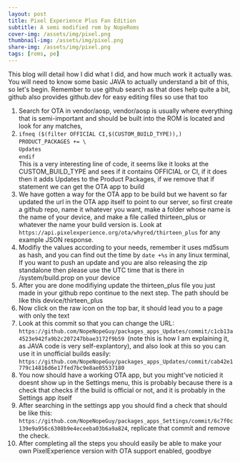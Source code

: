 ```yaml
---
layout: post
title: Pixel Experience Plus Fan Edition
subtitle: A semi modified rom by NopeRoms
cover-img: /assets/img/pixel.png
thumbnail-img: /assets/img/pixel.png
share-img: /assets/img/pixel.png
tags: [roms, pe]
---
```


This blog will detail how I did what I did, and how much work it actually was. You will need to know some basic JAVA to actually understand a bit of this, so let's begin. Remember to use github search as that does help quite a bit, github also provides github.dev for easy editing files so use that too

1. Search for OTA in vendor/aosp, vendor/aosp is usually where everything that is semi-important and should be built into the ROM is located and look for any matches,
2.  `ifneq ($(filter OFFICIAL CI,$(CUSTOM_BUILD_TYPE)),)` <br />
`PRODUCT_PACKAGES += \` <br />
`Updates` <br />
`endif`<br />
This is a very interesting line of code, it seems like it looks at the CUSTOM_BUILD_TYPE and sees if it contains OFFICIAL or CI, if it does then it adds Updates to the Product Packages, if we remove that if statement we can get the OTA app to build
3. We have gotten a way for the OTA app to be build but we havent so far updated the url in the OTA app itself to point to our server, so first create a github repo, name it whatever you want, make a folder whose name is the name of your device, and make a file called thirteen_plus or whatever the name your build version is. Look at `https://api.pixelexperience.org/ota/whyred/thirteen_plus` for any example JSON response.
4. Modifiy the values according to your needs, remember it uses md5sum as hash, and you can find out the time by `date +%s` in any linux terminal, If you want to push an update and you are also releasing the zip standalone then please use the UTC time that is there in /system/build.prop on your device
5. After you are done modifiying update the thirteen_plus file you just made in your github repo continue to the next step. The path should be like this device/thirteen_plus
6. Now click on the raw icon on the top bar, it should lead you to a page with only the text
7. Look at this commit so that you can change the URL: `https://github.com/NopeNopeGuy/packages_apps_Updates/commit/c1cb13a4523e942fa9b2c207247bbae3172f9b59 `(note this is how I am explaining it, as JAVA code is very self-explantory), and also look at this so you can use it in unofficial builds easily: `https://github.com/NopeNopeGuy/packages_apps_Updates/commit/cab42e1779c14816d6e17fed7bc9e8ae05537180`
8. You now should have a working OTA app, but you might've noticied it doesnt show up in the Settings menu, this is probably because there is a check that checks if the build is official or not, and it is probably in the Settings app itself
9. After searching in the settings app you should find a check that should be like this: `https://github.com/NopeNopeGuy/packages_apps_Settings/commit/6c7f0c139e9a956c6308b9e4eceeba03b6a9a824`, replicate that commit and remove the check.
10. After completing all the steps you should easily be able to make your own PixelExperience version with OTA support enabled, goodbye